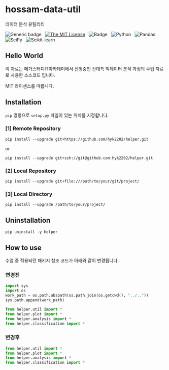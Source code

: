 # hossam-data-util

데이터 분석 유틸리티 


![Generic badge](https://img.shields.io/badge/version-0.0.1-critical.svg?style=flat-square&logo=appveyor) &nbsp;
[![The MIT License](https://img.shields.io/badge/license-MIT-orange.svg?style=flat-square&logo=appveyor)](http://opensource.org/licenses/MIT) &nbsp;
![Badge](https://img.shields.io/badge/Author-Lee%20KwangHo-blue.svg?style=flat-square&logo=appveyor) &nbsp;
![Python](https://img.shields.io/badge/Python-3776AB?style=flat-square&logo=appveyor) &nbsp;
![Pandas](https://img.shields.io/badge/Pandas-150458?style=flat-square&logo=appveyor) &nbsp;
![SciPy](https://img.shields.io/badge/SciPy-8CAAE6?style=flat-square&logo=appveyor) &nbsp;
![Scikit-learn](https://img.shields.io/badge/scikit-learn-F7931E?style=flat-square&logo=appveyor)

## Hello World

이 자료는 메가스터디IT아카데미에서 진행중인 산대특 빅데이터 분석 과정의 수업 자료로 사용한 소스코드 입니다.

MIT 라이센스를 따릅니다.

## Installation

`pip` 명령으로 `setup.py` 파일이 있는 위치를 지정합니다.

### [1] Remote Repository

```shell
pip install --upgrade git+https://github.com/hyk2202/helper.git
```

or

```shell
pip install --upgrade git+ssh://git@github.com:hyk2202/helper.git
```



### [2] Local Repository

```shell
pip install --upgrade git+file:///path/to/your/git/project/
```

### [3] Local Directory

```shell
pip install --upgrade /path/to/your/project/
```


## Uninstallation

```shell
pip uninstall -y helper
```

## How to use

수업 중 적용되던 패키지 참조 코드가 아래와 같이 변경됩니다.

### 변경전

```Python
import sys
import os
work_path = os.path.abspath(os.path.join(os.getcwd(), "../.."))
sys.path.append(work_path)

from helper.util import *
from helper.plot import *
from helper.analysis import *
from helper.classification import *
```

### 변경후

```Python
from helper.util import *
from helper.plot import *
from helper.analysis import *
from helper.classification import *
```


<!-- ## Documentation

[Documentation](https://leekh4232.github.io/hossam-data-helper/hossam) -->